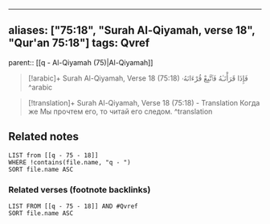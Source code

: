 
---
aliases: ["75:18", "Surah Al-Qiyamah, verse 18", "Qur'an 75:18"]
tags: Qvref
---

parent:: [[q - Al-Qiyamah (75)|Al-Qiyamah]]

> [!arabic]+ Surah Al-Qiyamah, Verse 18 (75:18)
> <span class="quran-arabic">فَإِذَا قَرَأْنَـٰهُ فَٱتَّبِعْ قُرْءَانَهُۥ</span>
^arabic

> [!translation]+ Surah Al-Qiyamah, Verse 18 (75:18) - Translation
> Когда же Мы прочтем его, то читай его следом.
^translation



## Related notes
```dataview
LIST from [[q - 75 - 18]]
WHERE !contains(file.name, "q - ")
SORT file.name ASC
```

### Related verses (footnote backlinks)
```dataview
LIST FROM [[q - 75 - 18]] AND #Qvref
SORT file.name ASC
```

